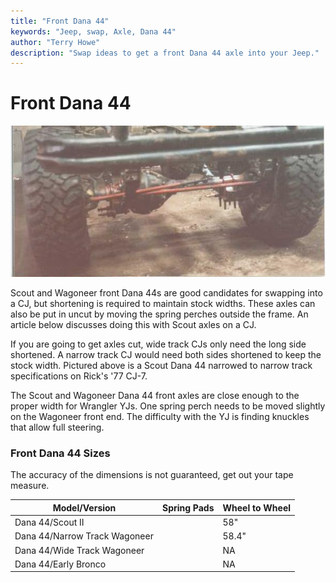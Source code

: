 ```yaml
---
title: "Front Dana 44"
keywords: "Jeep, swap, Axle, Dana 44"
author: "Terry Howe"
description: "Swap ideas to get a front Dana 44 axle into your Jeep."
---
```

# Front Dana 44

![Cut Dana 44 front](../../img/axle/upgrades/d44sf.jpg)

Scout and Wagoneer front Dana 44s are good candidates for swapping into a CJ, but shortening is required to maintain stock widths. These axles can also be put in uncut by moving the spring perches outside the frame. An article below discusses doing this with Scout axles on a CJ.

If you are going to get axles cut, wide track CJs only need the long side shortened. A narrow track CJ would need both sides shortened to keep the stock width. Pictured above is a Scout Dana 44 narrowed to narrow track specifications on Rick's '77 CJ-7.

The Scout and Wagoneer Dana 44 front axles are close enough to the proper width for Wrangler YJs. One spring perch needs to be moved slightly on the Wagoneer front end. The difficulty with the YJ is finding knuckles that allow full steering.

### Front Dana 44 Sizes

The accuracy of the dimensions is not guaranteed, get out your tape measure.

| Model/Version                 | Spring Pads | Wheel to Wheel |
|-------------------------------|-------------|----------------|
| Dana 44/Scout II              |             | 58"            |
| Dana 44/Narrow Track Wagoneer |             | 58.4"          |
| Dana 44/Wide Track Wagoneer   |             | NA             |
| Dana 44/Early Bronco          |             | NA             |